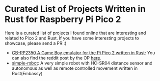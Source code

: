 # Curated List of Projects Written in Rust for Raspberry Pi Pico 2

Here is a curated list of projects I found online that are interesting and related to Pico 2 and Rust.  If you have some interesting projects to showcase, please send a PR :)

- [GB-RP2350 A Game Boy emulator for the Pi Pico 2 written in Rust](https://github.com/Altaflux/gb-rp2350): You can also find the reddit post by the OP [here](https://www.reddit.com/r/raspberrypipico/comments/1h6hb3l/gbrp2350_a_game_boy_emulator_for_the_pi_pico_2/). 
- [simple-robot](https://github.com/1-rafael-1/simple-robot): A very simple robot with HC-SR04 distance sensor and autonomous as well as remote controlled movement written in Rust(Embassy)

